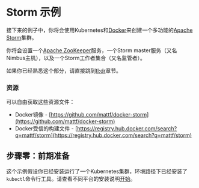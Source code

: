 # **Storm 示例**

接下来的例子中，你将会使用Kubernetes和[Docker](http://docker.io/)来创建一个多功能的[Apache Storm](http://storm.apache.org/)集群。

你将会设置一个[Apache ZooKeeper](http://zookeeper.apache.org/)服务，一个Storm master服务（又名Nimbus主机），以及一个Storm工作者集合（又名监管者）。

如果你已经熟悉这个部分，请直接跳到[tl;dr](http://kubernetes.io/v1.0/examples/storm/README.html#tldr)章节。

### 资源

可以自由获取这些资源文件：

* Docker镜像 - [https://github.com/mattf/docker-storm](https://github.com/mattf/docker-storm)
* Docker受信的构建文件 - [https://registry.hub.docker.com/search?q=mattf/storm](https://registry.hub.docker.com/search?q=mattf/storm)


## **步骤零：前期准备**

这个示例假设你已经安装运行了一个Kubernetes集群，环境路径下已经安装了`kubectl`命令行工具。请查看不同平台的安装说明[开始](http://kubernetes.io/v1.0/docs/getting-started-guides/)。








